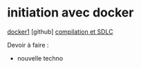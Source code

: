 # initiation avec docker
[docker1](https://github.com/SitrakaResearchAndPOC/FormationDocker_2025)
[github]
[compilation et SDLC]()


Devoir à faire : 
* nouvelle techno


